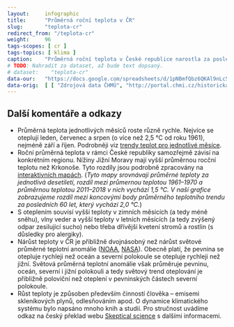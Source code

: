 ```yaml
---
layout:     infographic
title:      "Průměrná roční teplota v ČR"
slug:       "teplota-cr"
redirect_from: "/teplota-cr"
weight:     96
tags-scopes: [ cr ]
tags-topics: [ klima ]
caption:    "Průměrná roční teplota v České republice narostla za posledních 60 let o 2 °C."
# TODO: Nahradit za dataset, až bude text dopsaný.
# dataset:    "teplota-cr"
data-our:   "https://docs.google.com/spreadsheets/d/1pNBmfQbz6QKAl9nLc5RnoLrJMFrCSxzk_KOY4Ns7xTY/edit?usp=sharing"
data-orig:	[ [ "Zdrojová data ČHMÚ", "http://portal.chmi.cz/historicka-data/pocasi/uzemni-teploty" ] ]
---
```


## Další komentáře a odkazy

* Průměrná teplota jednotlivých měsíců roste různě rychle. Nejvíce se oteplují leden, červenec a srpen (o více než 2,5 °C od roku 1961), nejméně září a říjen. Podrobněji viz [trendy teplot pro jednotlivé měsíce](/infografiky/trend-teplot-cr). 
* Roční průměrná teplota v rámci České republiky samozřejmě závisí na konkrétním regionu. Nížiny Jižní Moravy mají vyšší průměrnou rocční teplotu než Krkonoše. Tyto rozdíly jsou podrobně zpracovány na [interaktivních mapách](https://arcg.is/9efnb0). (_Tyto mapy srovnávají průměrné teploty za jednotlivá desetiletí, rozdíl mezi průmernou teplotou 1961–1970 a průměrnou teplotou 2011–2018 v nich vychází 1,5 °C. V naší grafice zobrazujeme rozdíl mezi koncovými body průměrného teplotního trendu za posledních 60 let, který vychází 2,0 °C._)  
* S oteplením souvisí vyšší teploty v zimních měsících (a tedy méně sněhu), vlny veder a vyšší teploty v letních měsících (a tedy zvýšený odpar zesilující sucho) nebo třeba dřívější kvetení stromů a rostlin (s důsledky pro alergiky).
* Nárůst teploty v ČR je přibližně dvojnásobný než nárůst světové průměrné teplotní anomálie ([NOAA](https://www.climate.gov/maps-data/dataset/global-temperature-anomalies-graphing-tool), [NASA](https://earthobservatory.nasa.gov/world-of-change/DecadalTemp)). Obecně platí, že pevnina se otepluje rychleji než oceán a severní polokoule se otepluje rychleji než jižní. Světová průměrná teplotní anomálie však průměruje pevninu, oceán, severní i jižní polokouli a tedy světový trend oteplování je přibližně poloviční než oteplení v pevninských částech severní polokoule.
* Růst teploty je způsoben především činností člověka – emisemi skleníkových plynů, odlesňováním apod. O dynamice klimatického systému bylo napsáno mnoho knih a studií. Pro stručnost uvádíme odkaz na český překlad webu [Skeptical science](https://skepticalscience.com/translation.php?lang=1) s dalšími informacemi.
